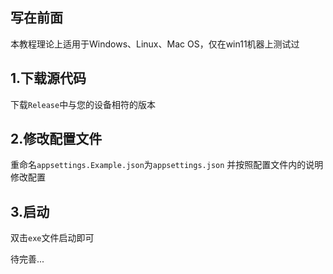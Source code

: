 ## 写在前面

本教程理论上适用于Windows、Linux、Mac OS，仅在win11机器上测试过
## 1.下载源代码
下载`Release`中与您的设备相符的版本

## 2.修改配置文件
重命名`appsettings.Example.json`为`appsettings.json`
并按照配置文件内的说明修改配置

## 3.启动
双击`exe`文件启动即可

待完善...